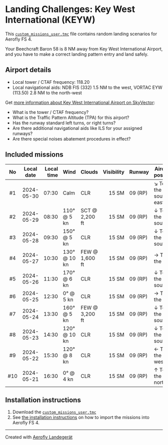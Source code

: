 # Landing Challenges: Key West International (KEYW)

This [`custom_missions_user.tmc`](./custom_missions_user.tmc) file contains random landing scenarios for Aerofly FS 4.

Your Beechcraft Baron 58 is 8 NM away from Key West International Airport, and you have to make a correct landing pattern entry and land safely.

## Airport details

- Local tower / CTAF frequency: 118.20
- Local navigational aids: NDB FIS (332) 1.5 NM to the west, VORTAC EYW (113.50) 2.8 NM to the north-west

Get [more information about Key West International Airport on SkyVector](https://skyvector.com/airport/KEYW):

- What is the tower / CTAF frequency?
- What is the Traffic Pattern Altitude (TPA) for this airport?
- Has the runway standard left turns, or right turns?
- Are there additional navigational aids like ILS for your assigned runways?
- Are there special noises abatement procedures in effect?

## Included missions

| No  | Local date | Local time | Wind         | Clouds         | Visibility | Runway  | Aircraft position    |
| :-: | ---------- | ---------: | ------------ | -------------- | ---------: | ------- | -------------------- |
| #1  | 2024-05-30 |      07:30 | Calm         | CLR            |      15 SM | 09 (RP) | ↘ To the south-east |
| #2  | 2024-05-29 |      08:30 | 110° @ 5 kn  | SCT @ 2,200 ft |      15 SM | 09 (RP) | ↓ To the south       |
| #3  | 2024-05-28 |      09:30 | 150° @ 5 kn  | CLR            |      15 SM | 09 (RP) | ↓ To the south       |
| #4  | 2024-05-27 |      10:30 | 130° @ 10 kn | FEW @ 1,600 ft |      15 SM | 09 (RP) | → To the east        |
| #5  | 2024-05-26 |      11:30 | 170° @ 6 kn  | CLR            |      15 SM | 09 (RP) | ↓ To the south       |
| #6  | 2024-05-25 |      12:30 | 0° @ 5 kn    | CLR            |      15 SM | 09 (RP) | → To the east        |
| #7  | 2024-05-24 |      13:30 | 160° @ 5 kn  | FEW @ 3,200 ft |      15 SM | 09 (RP) | ↓ To the south       |
| #8  | 2024-05-23 |      14:30 | 120° @ 10 kn | CLR            |      15 SM | 09 (RP) | ↓ To the south       |
| #9  | 2024-05-22 |      15:30 | 120° @ 8 kn  | CLR            |      15 SM | 09 (RP) | ← To the west        |
| #10 | 2024-05-21 |      16:30 | 0° @ 4 kn    | CLR            |      15 SM | 09 (RP) | ↑ To the north       |

## Installation instructions

1. Download the [`custom_missions_user.tmc`](./custom_missions_user.tmc)
2. See [the installation instructions](https://fboes.github.io/aerofly-missions/docs/generic-installation.html) on how to import the missions into Aerofly FS 4.

---

Created with [Aerofly Landegerät](https://github.com/fboes/aerofly-patterns)
